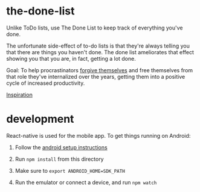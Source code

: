 # the-done-list

Unlike ToDo lists, use The Done List to keep track of everything you've done.

The unfortunate side-effect of to-do lists is that they're always telling
you that there are things you haven't done. The done list ameliorates that
effect showing you that you are, in fact, getting a lot done.

Goal: To help procrastinators [forgive themselves][1] and free themselves
from that role they've internalized over the years, getting them into a
positive cycle of increased productivity.

[Inspiration][2]

[1]: http://digest.bps.org.uk/2010/05/cure-for-procrastination-forgive.html
[2]: https://news.ycombinator.com/item?id=10271090

# development

React-native is used for the mobile app. To get things running on Android:

1) Follow the [android setup instructions](https://facebook.github.io/react-native/docs/android-setup.html#content)

2) Run `npm install` from this directory

3) Make sure to `export ANDROID_HOME=SDK_PATH`

4) Run the emulator or connect a device, and run `npm watch`